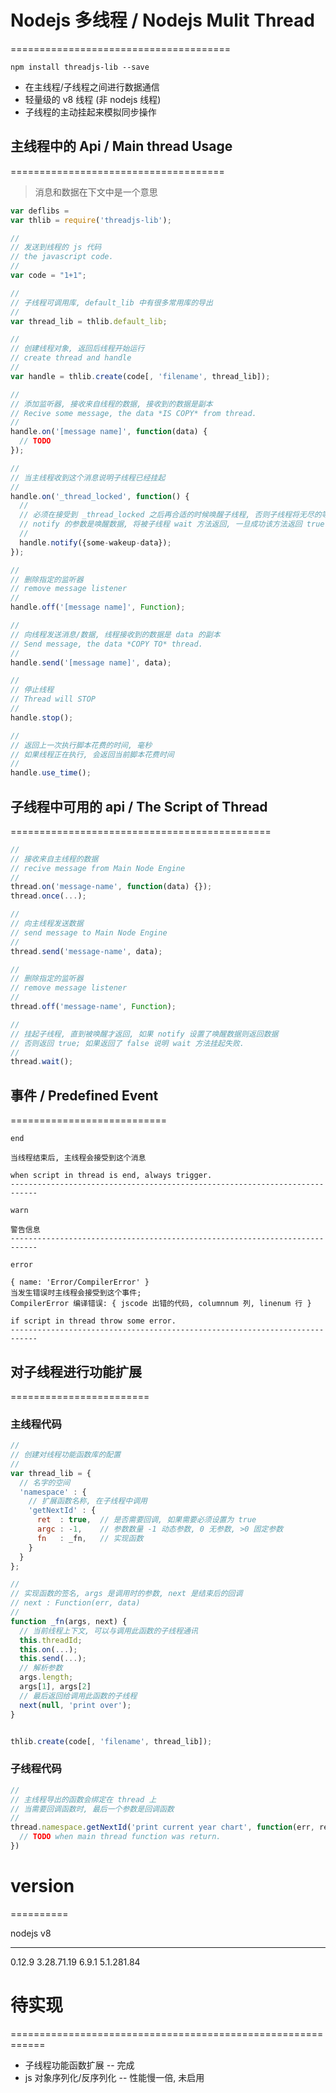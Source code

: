 # Nodejs 多线程 / Nodejs Mulit Thread
======================================

`npm install threadjs-lib --save`

* 在主线程/子线程之间进行数据通信
* 轻量级的 v8 线程 (非 nodejs 线程)
* 子线程的主动挂起来模拟同步操作


## 主线程中的 Api / Main thread Usage
=====================================

> 消息和数据在下文中是一个意思


```js
var deflibs =
var thlib = require('threadjs-lib');

//
// 发送到线程的 js 代码
// the javascript code.
//
var code = "1+1";

//
// 子线程可调用库, default_lib 中有很多常用库的导出
//
var thread_lib = thlib.default_lib;

//
// 创建线程对象, 返回后线程开始运行
// create thread and handle
//
var handle = thlib.create(code[, 'filename', thread_lib]);

//
// 添加监听器, 接收来自线程的数据, 接收到的数据是副本
// Recive some message, the data *IS COPY* from thread.
//
handle.on('[message name]', function(data) {
  // TODO
});

//
// 当主线程收到这个消息说明子线程已经挂起
//
handle.on('_thread_locked', function() {
  //
  // 必须在接受到 _thread_locked 之后再合适的时候唤醒子线程, 否则子线程将无尽的等待
  // notify 的参数是唤醒数据, 将被子线程 wait 方法返回, 一旦成功该方法返回 true
  //
  handle.notify({some-wakeup-data});
});

//
// 删除指定的监听器
// remove message listener
//
handle.off('[message name]', Function);

//
// 向线程发送消息/数据, 线程接收到的数据是 data 的副本
// Send message, the data *COPY TO* thread.
//
handle.send('[message name]', data);

//
// 停止线程
// Thread will STOP
//
handle.stop();

//
// 返回上一次执行脚本花费的时间, 毫秒
// 如果线程正在执行, 会返回当前脚本花费时间
//
handle.use_time();
```


## 子线程中可用的 api / The Script of Thread
=============================================

```js
//
// 接收来自主线程的数据
// recive message from Main Node Engine
//
thread.on('message-name', function(data) {});
thread.once(...);

//
// 向主线程发送数据
// send message to Main Node Engine
//
thread.send('message-name', data);

//
// 删除指定的监听器
// remove message listener
//
thread.off('message-name', Function);

//
// 挂起子线程, 直到被唤醒才返回, 如果 notify 设置了唤醒数据则返回数据
// 否则返回 true; 如果返回了 false 说明 wait 方法挂起失败.
//
thread.wait();
```


## 事件 / Predefined Event
===========================

`end`

    当线程结束后, 主线程会接受到这个消息

    when script in thread is end, always trigger.
    ----------------------------------------------------------------------------

`warn`

    警告信息
    ----------------------------------------------------------------------------

`error`

    { name: 'Error/CompilerError' }
    当发生错误时主线程会接受到这个事件;
    CompilerError 编译错误: { jscode 出错的代码, columnnum 列, linenum 行 }

    if script in thread throw some error.
    ----------------------------------------------------------------------------


## 对子线程进行功能扩展
========================

### 主线程代码

```js
//
// 创建对线程功能函数库的配置
//
var thread_lib = {
  // 名字的空间
  'namespace' : {
    // 扩展函数名称, 在子线程中调用
    'getNextId' : {
      ret  : true,  // 是否需要回调, 如果需要必须设置为 true
      argc : -1,    // 参数数量 -1 动态参数, 0 无参数, >0 固定参数
      fn   : _fn,   // 实现函数
    }
  }
};

//
// 实现函数的签名, args 是调用时的参数, next 是结束后的回调
// next : Function(err, data)
//
function _fn(args, next) {
  // 当前线程上下文, 可以与调用此函数的子线程通讯
  this.threadId;
  this.on(...);
  this.send(...);
  // 解析参数
  args.length;
  args[1], args[2]
  // 最后返回给调用此函数的子线程
  next(null, 'print over');
}


thlib.create(code[, 'filename', thread_lib]);
```

### 子线程代码

```js
//
// 主线程导出的函数会绑定在 thread 上
// 当需要回调函数时, 最后一个参数是回调函数
//
thread.namespace.getNextId('print current year chart', function(err, ret) {
  // TODO when main thread function was return.
})
```

# version
==========

nodejs         v8
---------      -------------
0.12.9         3.28.71.19
6.9.1          5.1.281.84


# 待实现
============================================================

* 子线程功能函数扩展 -- 完成
* js 对象序列化/反序列化  -- 性能慢一倍, 未启用

